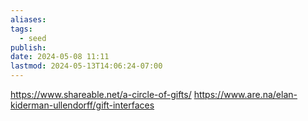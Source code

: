 ```yaml
---
aliases: 
tags:
  - seed
publish: 
date: 2024-05-08 11:11
lastmod: 2024-05-13T14:06:24-07:00
---
```

https://www.shareable.net/a-circle-of-gifts/
https://www.are.na/elan-kiderman-ullendorff/gift-interfaces